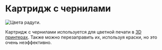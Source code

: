 # Картридж с чернилами

![Цвета радуги.](oredict:opencomputers:inkCartridge)

Картридж с чернилами используется для цветной печати в [3D принтерах](../block/printer.md). Также можно перезаправить их, используя краски, но это очень неэффективно.
